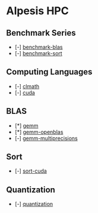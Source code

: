 Alpesis HPC
==============================================================================

Benchmark Series
------------------------------------------------------------------------------

- [-] [benchmark-blas](https://github.com/alpesis-hpc/benchmark-blas)
- [-] [benchmark-sort](https://github.com/alpesis-hpc/benchmark-sort)

Computing Languages
------------------------------------------------------------------------------

- [-] [clmath](https://github.com/alpesis-hpc/clmath)
- [-] [cuda](https://github.com/alpesis-hpc/cuda)

BLAS
------------------------------------------------------------------------------

- [*] [gemm](https://github.com/alpesis-hpc/gemm.git)
- [*] [gemm-openblas](https://github.com/alpesis-hpc/gemm-openblas.git)
- [-] [gemm-multiprecisions](https://github.com/alpesis-hpc/gemm-multiprecisions)


Sort
------------------------------------------------------------------------------

- [-] [sort-cuda](https://github.com/alpesis-hpc/sort-cuda.git)


Quantization
------------------------------------------------------------------------------

- [-] [quantization](https://github.com/alpesis-hpc/quantization.git)
